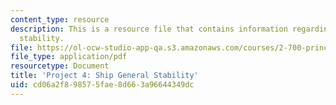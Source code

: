 ```yaml
---
content_type: resource
description: This is a resource file that contains information regarding ship general
  stability.
file: https://ol-ocw-studio-app-qa.s3.amazonaws.com/courses/2-700-principles-of-naval-architecture-fall-2014/cd06a2f898575fae8d663a96644349dc_MIT2_700F14_project_4.pdf
file_type: application/pdf
resourcetype: Document
title: 'Project 4: Ship General Stability'
uid: cd06a2f8-9857-5fae-8d66-3a96644349dc
---
```

